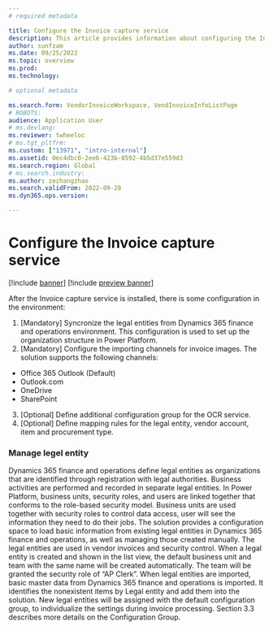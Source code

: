 ```yaml
---
# required metadata

title: Configure the Invoice capture service 
description: This article provides information about configuring the Invoice capture service. 
author: sunfzam
ms.date: 09/25/2022
ms.topic: overview
ms.prod: 
ms.technology: 

# optional metadata

ms.search.form: VendorInvoiceWorkspace, VendInvoiceInfoListPage
# ROBOTS: 
audience: Application User
# ms.devlang: 
ms.reviewer: twheeloc
# ms.tgt_pltfrm: 
ms.custom: ["13971", "intro-internal"]
ms.assetid: 0ec4dbc0-2eeb-423b-8592-4b5d37e559d3
ms.search.region: Global
# ms.search.industry: 
ms.author: zezhangzhao
ms.search.validFrom: 2022-09-28
ms.dyn365.ops.version: 

---
```


# Configure the Invoice capture service

[!include [banner](../includes/banner.md)]
[!include [preview banner](../includes/preview-banner.md)]

After the Invoice capture service is installed, there is some configuration in the environment: 
1. [Mandatory] Syncronize the legal entities from Dynamics 365 finance and operations environment. This configuration is used to set up the organization structure in 
Power Platform. 
2. [Mandatory] Configure the importing channels for invoice images. 
The solution supports the following channels: 
 - Office 365 Outlook (Default) 
 - Outlook.com
 - OneDrive
 - SharePoint 
3. [Optional] Define additional configuration group for the OCR service. 
4. [Optional] Define mapping rules for the legal entity, vendor account, item and procurement type. 

### Manage legel entity

Dynamics 365 finance and operations define legal entities as organizations that are identified through registration with legal authorities. Business activities are performed and recorded
in separate legal entities. In Power Platform, business units, security roles, and users are linked together that conforms to the role-based security model. 
Business units are used together with security roles to control data access, user will see the information they need to do their jobs. The solution provides a 
configuration space to load basic information from existing legal entities in Dynamics 365 finance and operations, as well as managing those created manually. The legal
entities are used in vendor invoices and security control. When a legal entity is created and shown in the list view, the default business unit and team with the same
name will be created automatically. The team will be granted the security role of “AP Clerk”. When legal entities are imported, basic master data from Dynamics 365
finance and operations is imported. It identifies the nonexistent items by Legal entity and add them into the solution. New legal entities will be assigned with the 
default configuration group, to individualize the settings during invoice processing. Section 3.3 describes more details on the Configuration Group. 
